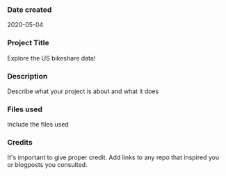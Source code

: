 ### Date created
2020-05-04
### Project Title
Explore the US bikeshare data!

### Description
Describe what your project is about and what it does

### Files used
Include the files used

### Credits
It's important to give proper credit. Add links to any repo that inspired you or blogposts you consulted.
